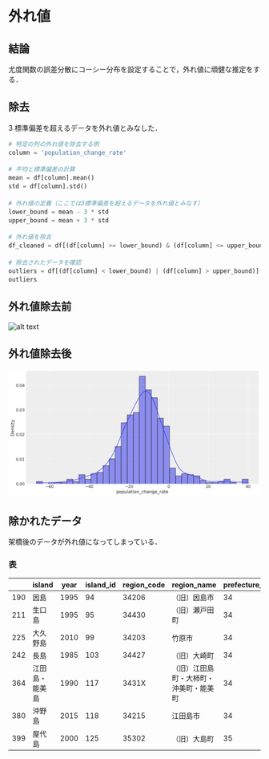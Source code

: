 # 外れ値

## 結論

尤度関数の誤差分散にコーシー分布を設定することで，外れ値に頑健な推定をする．

## 除去

3 標準偏差を超えるデータを外れ値とみなした．

```python
# 特定の列の外れ値を除去する例
column = 'population_change_rate'

# 平均と標準偏差の計算
mean = df[column].mean()
std = df[column].std()

# 外れ値の定義（ここでは3標準偏差を超えるデータを外れ値とみなす）
lower_bound = mean - 3 * std
upper_bound = mean + 3 * std

# 外れ値を除去
df_cleaned = df[(df[column] >= lower_bound) & (df[column] <= upper_bound)]

# 除去されたデータを確認
outliers = df[(df[column] < lower_bound) | (df[column] > upper_bound)]
outliers
```

## 外れ値除去前

![alt text](../figures/twfe_glmm_laplace.png)

## 外れ値除去後

![alt text](image-1.png)

## 除かれたデータ

架橋後のデータが外れ値になってしまっている．

### 表

|     | island         | year | island_id | region_code | region_name                            | prefecture_code | population | treatment_group | treatment_group_mainland | year_bridge | after_treatment | passage_of_year | year_connect_mainland | dummy_after_connect_mainland | income      | prefecture_name | area_km2 | distance_m | population_change_rate |
| --- | -------------- | ---- | --------- | ----------- | -------------------------------------- | --------------- | ---------- | --------------- | ------------------------ | ----------- | --------------- | --------------- | --------------------- | ---------------------------- | ----------- | --------------- | -------- | ---------- | ---------------------- |
| 190 | 因島           | 1995 | 94        | 34206       | （旧）因島市                           | 34              | 28411.0    | 1               | 1                        | 1983        | 1               | 12              | 1983                  | 1                            | 3506.231862 | 広島県          | 35.04    | 800.0      | 121.804981             |
| 211 | 生口島         | 1995 | 95        | 34430       | （旧）瀬戸田町                         | 34              | 11097.0    | 1               | 1                        | 1991        | 1               | 4               | 1991                  | 1                            | 1509.931029 | 広島県          | 31.21    | 500.0      | 87.007078              |
| 225 | 大久野島       | 2010 | 99        | 34203       | 竹原市                                 | 34              | 26.0       | 0               | 0                        | 0           | 0               | 0               | 0                     | 0                            | 3387.313924 | 広島県          | 0.72     | 1263.0     | 73.333333              |
| 242 | 長島           | 1985 | 103       | 34427       | （旧）大崎町                           | 34              | 39.0       | 1               | 0                        | 1987        | 0               | 0               | 0                     | 0                            | NaN         | 広島県          | 1.04     | 350.0      | -72.916667             |
| 364 | 江田島・能美島 | 1990 | 117       | 3431X       | （旧）江田島町・大柿町・沖美町・能美町 | 34              | 37257.0    | 1               | 1                        | 1973        | 1               | 17              | 1973                  | 1                            | 1807.199041 | 広島県          | 91.33    | 300.0      | 227.390158             |
| 380 | 沖野島         | 2015 | 118       | 34215       | 江田島市                               | 34              | 9.0        | 1               | 1                        | 1972        | 1               | 43              | 1973                  | 1                            | 2769.395700 | 広島県          | 0.94     | 30.0       | 125.000000             |
| 399 | 屋代島         | 2000 | 125       | 35302       | （旧）大島町                           | 35              | 21796.0    | 1               | 1                        | 1976        | 1               | 24              | 1976                  | 1                            | 747.373507  | 山口県          | 128.48   | 950.0      | 171.499751             |
